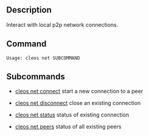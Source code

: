 ## Description
Interact with local p2p network connections.

## Command

```console
Usage: cleos net SUBCOMMAND
```

## Subcommands

 - [cleos net connect](connect.md) start a new connection to a peer

 - [cleos net disconnect](disconnect.md) close an existing connection

 - [cleos net status](status.md) status of existing connection

 - [cleos net peers](peers.md) status of all existing peers
